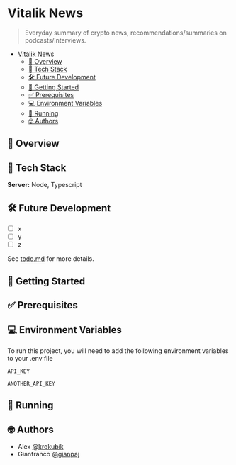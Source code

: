 # Vitalik News

> Everyday summary of crypto news, recommendations/summaries on podcasts/interviews.

- [Vitalik News](#vitalik-news)
  - [📍 Overview](#-overview)
  - [📡 Tech Stack](#-tech-stack)
  - [🛠 Future Development](#-future-development)
  - [🚀 Getting Started](#-getting-started)
  - [✅ Prerequisites](#-prerequisites)
  - [💻 Environment Variables](#-environment-variables)
  - [🤖 Running](#-running)
  - [🤓 Authors](#-authors)

## 📍 Overview

## 📡 Tech Stack

**Server:** Node, Typescript

## 🛠 Future Development

- [ ] x
- [ ] y
- [ ] z

See [todo.md](todo.md) for more details.

## 🚀 Getting Started

## ✅ Prerequisites

## 💻 Environment Variables

To run this project, you will need to add the following environment variables to your .env file

`API_KEY`

`ANOTHER_API_KEY`
  
## 🤖 Running

## 🤓 Authors

- Alex [@krokubik](https://www.github.com/krokubik)
- Gianfranco [@gianpaj](https://www.github.com/gianpaj)
